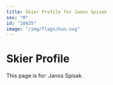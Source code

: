 ```yaml
---
title: Skier Profile for Janos Spisak
sex: "M"
id: "18435"
image: "/img/flags/hun.svg" 
---
```


# Skier Profile

This page is for: Janos Spisak.
    